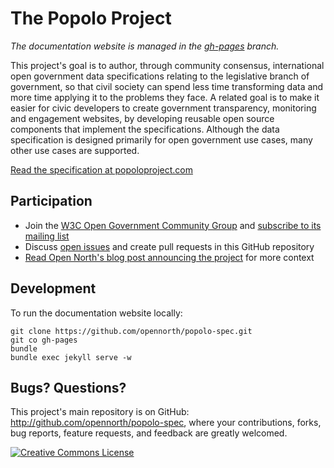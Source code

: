 # The Popolo Project

*The documentation website is managed in the [gh-pages](https://github.com/opennorth/popolo-spec/tree/gh-pages) branch.*

This project's goal is to author, through community consensus, international open government data specifications relating to the legislative branch of government, so that civil society can spend less time transforming data and more time applying it to the problems they face. A related goal is to make it easier for civic developers to create government transparency, monitoring and engagement websites, by developing reusable open source components that implement the specifications. Although the data specification is designed primarily for open government use cases, many other use cases are supported.

[Read the specification at popoloproject.com](http://popoloproject.com/)

## Participation

* Join the [W3C Open Government Community Group](http://www.w3.org/community/opengov/) and [subscribe to its mailing list](http://lists.w3.org/Archives/Public/public-opengov/)
* Discuss [open issues](https://github.com/opennorth/popolo-spec/issues) and create pull requests in this GitHub repository
* [Read Open North's blog post announcing the project](http://blog.opennorth.ca/2013/02/21/update-on-opengovernment/) for more context

## Development

To run the documentation website locally:

    git clone https://github.com/opennorth/popolo-spec.git
    git co gh-pages
    bundle
    bundle exec jekyll serve -w

## Bugs? Questions?

This project's main repository is on GitHub: http://github.com/opennorth/popolo-spec, where your contributions, forks, bug reports, feature requests, and feedback are greatly welcomed.

[![Creative Commons License](http://i.creativecommons.org/l/by/3.0/88x31.png)](http://creativecommons.org/licenses/by/3.0/deed.en_US)
